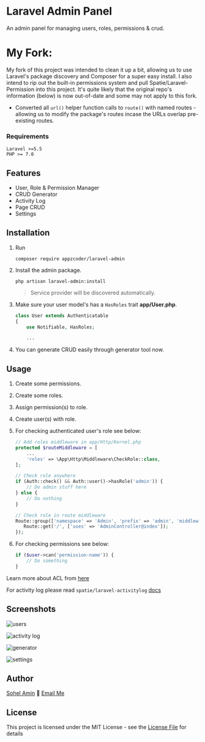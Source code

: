 # Laravel Admin Panel
An admin panel for managing users, roles, permissions & crud.

# My Fork:

My fork of this project was intended to clean it up a bit, allowing us to use Laravel's package discovery and Composer for a super easy install.
I also intend to rip out the built-in permissions system and pull Spatie/Laravel-Permission into this project.
It's quite likely that the original repo's information (below) is now out-of-date and some may not apply to this fork.

 * Converted all `url()` helper function calls to `route()` with named routes - allowing us to modify the package's routes incase the URLs overlap pre-existing routes.

### Requirements
    Laravel >=5.5
    PHP >= 7.0

## Features
- User, Role & Permission Manager
- CRUD Generator
- Activity Log
- Page CRUD
- Settings

## Installation

1. Run
    ```
    composer require appzcoder/laravel-admin
    ```

2. Install the admin package.
    ```
    php artisan laravel-admin:install
    ```
    > Service provider will be discovered automatically.
3. Make sure your user model's has a ```HasRoles``` trait **app/User.php**.
    ```php
    class User extends Authenticatable
    {
        use Notifiable, HasRoles;

        ...
    ```

4. You can generate CRUD easily through generator tool now.


## Usage

1. Create some permissions.

2. Create some roles.

3. Assign permission(s) to role.

4. Create user(s) with role.

5. For checking authenticated user's role see below:
    ```php
    // Add roles middleware in app/Http/Kernel.php
    protected $routeMiddleware = [
        ...
        'roles' => \App\Http\Middleware\CheckRole::class,
    ];
    ```

    ```php
    // Check role anywhere
    if (Auth::check() && Auth::user()->hasRole('admin')) {
        // Do admin stuff here
    } else {
        // Do nothing
    }

    // Check role in route middleware
    Route::group(['namespace' => 'Admin', 'prefix' => 'admin', 'middleware' => ['auth', 'roles'], 'roles' => 'admin'], function () {
       Route::get('/', ['uses' => 'AdminController@index']);
    });
    ```

6. For checking permissions see below:

    ```php
    if ($user->can('permission-name')) {
        // Do something
    }
    ```

Learn more about ACL from [here](https://laravel.com/docs/master/authorization)

For activity log please read `spatie/laravel-activitylog` [docs](https://docs.spatie.be/laravel-activitylog/v2/introduction)

## Screenshots

![users](https://user-images.githubusercontent.com/1708683/43477093-1ac08d42-951c-11e8-8217-00aedc19b28d.png)

![activity log](https://user-images.githubusercontent.com/1708683/43477154-426d849e-951c-11e8-8682-ac1950114a5a.png)

![generator](https://user-images.githubusercontent.com/1708683/43477174-5381d15e-951c-11e8-9f86-2e45acd38f08.png)

![settings](https://user-images.githubusercontent.com/1708683/43679408-67b724d0-9846-11e8-8eb0-49e04c449ee3.png)

## Author

[Sohel Amin](http://www.sohelamin.com) :email: [Email Me](mailto:sohelamincse@gmail.com)

## License

This project is licensed under the MIT License - see the [License File](LICENSE) for details
